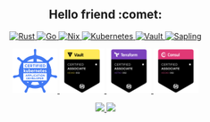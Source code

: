 <h2 align="center">Hello friend :comet:</h2>

<!-- https://simpleicons.org/ -->
<p align="center">
  <a href="https://www.rust-lang.org/">
    <img alt="Rust" src="https://img.shields.io/badge/-Rust-000000?style=flat-square&logo=rust&logoColor=white">
  </a>
  <a href="https://go.dev/">
    <img alt="Go" src="https://img.shields.io/badge/-Go-00ADD8?style=flat-square&logo=go&logoColor=white">
  </a>
  <a href="https://nixos.org/">
    <img alt="Nix" src="https://img.shields.io/badge/-Nix-5277C3?style=flat-square&logo=nixos&logoColor=white">
  </a>
  <a href="https://kubernetes.io/">
    <img alt="Kubernetes" src="https://img.shields.io/badge/-Kubernetes-326CE5?style=flat-square&logo=kubernetes&logoColor=white">
  </a>
  <a href="https://www.vaultproject.io/">
    <img alt="Vault" src="https://img.shields.io/badge/-Vault-000000?style=flat-square&logo=vault&logoColor=white">
  </a>
  <a href="https://sapling-scm.com/">
    <img alt="Sapling" src="https://img.shields.io/badge/-Sapling-488359?style=flat-square&logo=mercurial&logoColor=white">
  </a>
</p>

<p align="center">
  <a href="https://www.youracclaim.com/badges/5cc416cb-a464-4d05-9f0b-30ea34ccac7d/public_url">
    <img height="80" width="80" src="./assets/lf-ckad.png" alt="Certified Kubernetes Application Developer">
  </a>
  <a href="https://www.youracclaim.com/badges/eca96d47-4c9d-4b96-a497-5618268ace0c/public_url">
    <img height="80" width="80" src="./assets/hcva0-002.png" alt="HashiCorp Certified: Vault Associate">
  </a>
  <a href="https://www.youracclaim.com/badges/3125aa27-88e5-49d1-83d8-4427b8f03a1c/public_url">
    <img height="80" width="80" src="./assets/hcta0-002.png" alt="HashiCorp Certified: Terraform Associate">
  </a>
  <a href="https://www.youracclaim.com/badges/65004345-d21a-452e-b185-93f9ab3614a9/public_url">
    <img height="80" width="80" src="./assets/hcca0-002.png" alt="HashiCorp Certified: Consul Associate">
  </a>
</p>

<!-- Hack to display theme matching system light/dark mode  -->
<p align="center">
  <a href="https://github.com/anuraghazra/github-readme-stats#gh-light-mode-only">
    <img src="https://github-readme-stats.vercel.app/api/top-langs?username=pbar1&layout=compact&hide=css,html,smarty,mustache&langs_count=6&exclude_repo=vault-rs&theme=default#gh-light-mode-only" />
  </a>
  <a href="https://github.com/anuraghazra/github-readme-stats#gh-dark-mode-only">
    <img src="https://github-readme-stats.vercel.app/api/top-langs?username=pbar1&layout=compact&hide=css,html,smarty,mustache&langs_count=6&exclude_repo=vault-rs&theme=github_dark#gh-dark-mode-only" />
  </a>
</p>
